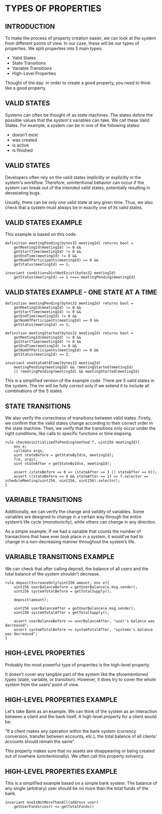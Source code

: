 # TYPES OF PROPERTIES

## INTRODUCTION

To make the process of property creation easier, we can look at
the system from different points of view. In our case, these will
be our types of properties.
We split properties into 5 main types:

* Valid States
* State Transitions
* Variable Transitions
* High-Level Properties

Thought of the day: in order to create a good
property, you need to think like a good property.

## VALID STATES

Systems can often be thought of as state machines. The states
define the possible values that the system's variables can take.
We call these Valid States.
For example, a system can be in one of the following states:

* doesn't exist
* was created
* is active
* is finished

## VALID STATES
Developers often rely on the valid states implicitly or explicitly
in the system's workflow. Therefore, unintentional behavior can
occur if the system can break out of the intended valid states,
potentially resulting in devastating bugs.

Usually, there can be only one valid state at any given time.
Thus, we also check that a system must always be in exactly
one of its valid states.

## VALID STATES EXAMPLE

This example is based on this code.

```solidity
definition meetingPending(bytes32 meetingId) returns bool =
    getMeetingId(meetingId) != 0 &&
    getStartTime(meetingId) != 0 &&
    getEndTime(meetingId) != 0 &&
    getNumOfParticipents(meetingId) == 0 &&
    getStatus(meetingId) == 1;

invariant conditionsDistNotExist(bytes32 meetingId)
    getStatus(meetingId) == 1 <==> meetingPending(meetingId)
```

## VALID STATES EXAMPLE - ONE STATE AT A TIME

```solidity
definition meetingPending(bytes32 meetingId) returns bool =
    getMeetingId(meetingId) != 0 &&
    getStartTime(meetingId) != 0 &&
    getEndTime(meetingId) != 0 &&
    getNumOfParticipents(meetingId) == 0 &&
    getStatus(meetingId) == 1;

definition meetingStarted(bytes32 meetingId) returns bool =
    getMeetingId(meetingId) != 0 &&
    getStartTime(meetingId) != 0 &&
    getEndTime(meetingId) != 0 &&
    getNumOfParticipents(meetingId) == 0 &&
    getStatus(meetingId) == 2;

invariant oneStateAtATime(bytes32 meetingId)
    meetingPending(meetingId) && !meetingStarted(meetingId)
    || !meetingPending(meetingId) && meetingStarted(meetingId)
```
This is a simplified version of the example code. There are 5 valid states
in the system. The inv will be fully correct only if we extend it to include
all combinations of the 5 states.

## STATE TRANSITIONS

We also verify the correctness of transitions between valid
states. Firstly, we confirm that the valid states change
according to their correct order in the state machine. Then,
we verify that the transitions only occur under the right
conditions, like calls to specific functions or time elapsing.

```solidity
rule checkUninitializedToPending(method f, uint256 meetingId){
    env e;
    calldata args;
    uint stateBefore = getStateById(e, meetingId);
    f(e, args);
    uint stateAfter = getStateById(e, meetingId);

    assert (stateBefore == 0 => (stateAfter == 1 || stateAfter == 0));
    assert ((stateBefore == 0 && stateAfter == 1) => f.selector == scheduleMeeting(uint256, uint256, uint256).selector);
}
```

## VARIABLE TRANSITIONS

Additionally, we can verify the change and validity of variables.
Some variables are designed to change in a certain way
through the entire system’s life cycle (monotonicity), while
others can change in any direction.

As a simple example, If we had a variable that counts the
number of transactions that have ever took place in a system, it
would’ve had to change in a non-decreasing manner
throughout the system’s life.

## VARIABLE TRANSITIONS EXAMPLE

We can check that after calling deposit, the balance of all users
and the total balance of the system shouldn’t decrease.

```solidity
rule depositIncreaseOnly(uint256 amount, env e){
    uint256 userBalanceBefore = getUserBalance(e.msg.sender);
    uint256 systemTotalBefore = getTotalSupply();

    deposit(amount);

    uint256 userBalanceAfter = getUserBalance(e.msg.sender);
    uint256 systemTotalAfter = getTotalSupply();

    assert userBalanceBefore <= userBalanceAfter, "user's balance was decreased";
    assert systemTotalBefore <= systemTotalAfter, "systems's balance was decreased";
}
```

## HIGH-LEVEL PROPERTIES
Probably the most powerful type of properties is the
high-level property.

It doesn’t cover any tangible part of the system like
the aforementioned types (state, variable, or
transition). However, it does try to cover the whole
system from the users’ point of view.

## HIGH-LEVEL PROPERTIES EXAMPLE

Let's take Bank as an example. We can think of the system as an
interaction between a client and the bank itself.
A high-level property for a client would be:

“If a client makes any operation within the bank system
(currency conversion, transfer between accounts, etc.), the
total balance of all clients' accounts should remain the same”.

This property makes sure that no assets are disappearing or
being created out of nowhere (unintentionally). We often call
this property solvency.

## HIGH-LEVEL PROPERTIES EXAMPLE

This is a simplified example based on a simple bank system:
The balance of any single (arbitrary) user should be no more than
the total funds of the bank.

```solidity
invariant oneIsNotMoreThanAll(address user)
    getUserFunds(user) <= getTotalFunds()
```
